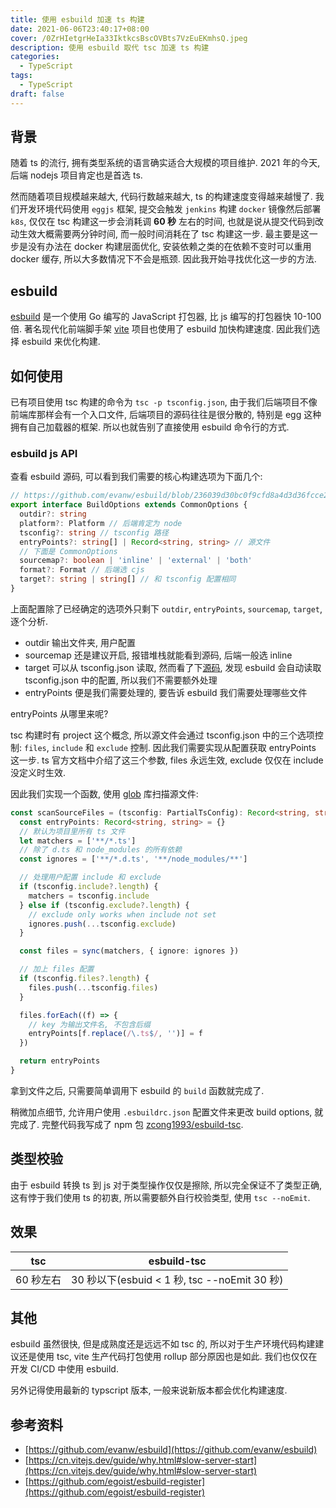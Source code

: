```yaml
---
title: 使用 esbuild 加速 ts 构建
date: 2021-06-06T23:40:17+08:00
cover: /0ZrHIetgrHeIa33IktkcsBscOVBts7VzEuEKmhsQ.jpeg
description: 使用 esbuild 取代 tsc 加速 ts 构建
categories:
  - TypeScript
tags:
  - TypeScript
draft: false
---
```


## 背景

随着 ts 的流行, 拥有类型系统的语言确实适合大规模的项目维护. 2021 年的今天, 后端 nodejs 项目肯定也是首选 ts.

然而随着项目规模越来越大, 代码行数越来越大, ts 的构建速度变得越来越慢了. 我们开发环境代码使用 `eggjs` 框架, 提交会触发 `jenkins` 构建 `docker` 镜像然后部署 `k8s`, 仅仅在 tsc 构建这一步会消耗调 **60 秒** 左右的时间, 也就是说从提交代码到改动生效大概需要两分钟时间, 而一般时间消耗在了 tsc 构建这一步. 最主要是这一步是没有办法在 docker 构建层面优化, 安装依赖之类的在依赖不变时可以重用 docker 缓存, 所以大多数情况下不会是瓶颈. 因此我开始寻找优化这一步的方法.

## esbuild

[esbuild](https://github.com/evanw/esbuild) 是一个使用 Go 编写的 JavaScript 打包器, 比 js 编写的打包器快 10-100 倍. 著名现代化前端脚手架 [vite](https://cn.vitejs.dev/guide/why.html#slow-server-start) 项目也使用了 esbuild 加快构建速度. 因此我们选择 esbuild 来优化构建.

## 如何使用

已有项目使用 tsc 构建的命令为 `tsc -p tsconfig.json`, 由于我们后端项目不像前端库那样会有一个入口文件, 后端项目的源码往往是很分散的, 特别是 egg 这种拥有自己加载器的框架. 所以也就告别了直接使用 esbuild 命令行的方式.

### esbuild js API

查看 esbuild 源码, 可以看到我们需要的核心构建选项为下面几个:

```ts
// https://github.com/evanw/esbuild/blob/236039d30bc0f9cfd8a4d3d36fcce26fc87adfdb/lib/shared/types.ts#L38
export interface BuildOptions extends CommonOptions {
  outdir?: string
  platform?: Platform // 后端肯定为 node
  tsconfig?: string // tsconfig 路径
  entryPoints?: string[] | Record<string, string> // 源文件
  // 下面是 CommonOptions
  sourcemap?: boolean | 'inline' | 'external' | 'both'
  format?: Format // 后端选 cjs
  target?: string | string[] // 和 tsconfig 配置相同
}
```

上面配置除了已经确定的选项外只剩下 `outdir`, `entryPoints`, `sourcemap`, `target`, 逐个分析.

- outdir 输出文件夹, 用户配置
- sourcemap 还是建议开启, 报错堆栈就能看到源码, 后端一般选 inline
- target 可以从 tsconfig.json 读取, 然而看了下[源码](https://github.com/evanw/esbuild/blob/236039d30bc0f9cfd8a4d3d36fcce26fc87adfdb/internal/resolver/tsconfig_json.go#L44), 发现 esbuild 会自动读取 tsconfig.json 中的配置, 所以我们不需要额外处理
- entryPoints 便是我们需要处理的, 要告诉 esbuild 我们需要处理哪些文件

entryPoints 从哪里来呢?

tsc 构建时有 project 这个概念, 所以源文件会通过 tsconfig.json 中的三个选项控制: `files`, `include` 和 `exclude` 控制. 因此我们需要实现从配置获取 entryPoints 这一步. ts 官方文档中介绍了这三个参数, files 永远生效, exclude 仅仅在 include 没定义时生效.

因此我们实现一个函数, 使用 [glob](https://yarnpkg.com/package/fast-glob) 库扫描源文件:

```ts
const scanSourceFiles = (tsconfig: PartialTsConfig): Record<string, string> => {
  const entryPoints: Record<string, string> = {}
  // 默认为项目里所有 ts 文件
  let matchers = ['**/*.ts']
  // 除了 d.ts 和 node_modules 的所有依赖
  const ignores = ['**/*.d.ts', '**/node_modules/**']

  // 处理用户配置 include 和 exclude
  if (tsconfig.include?.length) {
    matchers = tsconfig.include
  } else if (tsconfig.exclude?.length) {
    // exclude only works when include not set
    ignores.push(...tsconfig.exclude)
  }

  const files = sync(matchers, { ignore: ignores })

  // 加上 files 配置
  if (tsconfig.files?.length) {
    files.push(...tsconfig.files)
  }

  files.forEach((f) => {
    // key 为输出文件名, 不包含后缀
    entryPoints[f.replace(/\.ts$/, '')] = f
  })

  return entryPoints
}
```

拿到文件之后, 只需要简单调用下 esbuild 的 `build` 函数就完成了.

稍微加点细节, 允许用户使用 `.esbuildrc.json` 配置文件来更改 build options, 就完成了. 完整代码我写成了 npm 包 [zcong1993/esbuild-tsc](https://github.com/zcong1993/esbuild-tsc).

## 类型校验

由于 esbuild 转换 ts 到 js 对于类型操作仅仅是擦除, 所以完全保证不了类型正确, 这有悖于我们使用 ts 的初衷, 所以需要额外自行校验类型, 使用 `tsc --noEmit`.

## 效果

| tsc       | esbuild-tsc                                  |
| --------- | -------------------------------------------- |
| 60 秒左右 | 30 秒以下(esbuid < 1 秒, tsc --noEmit 30 秒) |

## 其他

esbuild 虽然很快, 但是成熟度还是远远不如 tsc 的, 所以对于生产环境代码构建建议还是使用 tsc, vite 生产代码打包使用 rollup 部分原因也是如此. 我们也仅仅在开发 CI/CD 中使用 esbuild.

另外记得使用最新的 typscript 版本, 一般来说新版本都会优化构建速度.

## 参考资料

- [https://github.com/evanw/esbuild](https://github.com/evanw/esbuild)
- [https://cn.vitejs.dev/guide/why.html#slow-server-start](https://cn.vitejs.dev/guide/why.html#slow-server-start)
- [https://github.com/egoist/esbuild-register](https://github.com/egoist/esbuild-register)
